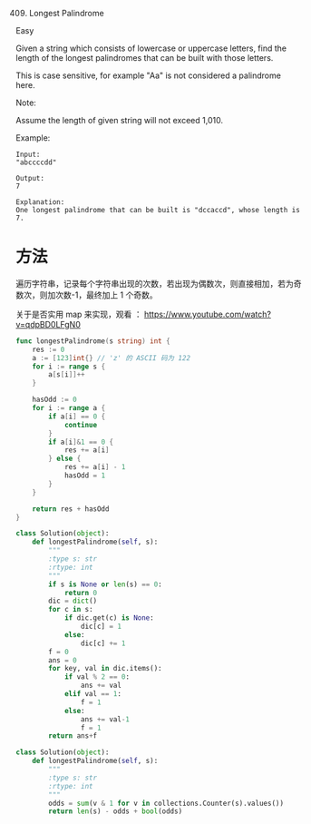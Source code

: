 409. Longest Palindrome

Easy

Given a string which consists of lowercase or uppercase letters, find the length of the longest palindromes that can be built with those letters.

This is case sensitive, for example "Aa" is not considered a palindrome here.

Note:

Assume the length of given string will not exceed 1,010.

Example:

```
Input:
"abccccdd"

Output:
7

Explanation:
One longest palindrome that can be built is "dccaccd", whose length is 7.
```


# 方法

遍历字符串，记录每个字符串出现的次数，若出现为偶数次，则直接相加，若为奇数次，则加次数-1，最终加上 1 个奇数。

关于是否实用 map 来实现，观看 ： https://www.youtube.com/watch?v=qdpBD0LFgN0 


```go
func longestPalindrome(s string) int {
    res := 0
	a := [123]int{} // 'z' 的 ASCII 码为 122
	for i := range s {
		a[s[i]]++
	}

	hasOdd := 0
	for i := range a {
		if a[i] == 0 {
			continue
		}
		if a[i]&1 == 0 {
			res += a[i]
		} else {
			res += a[i] - 1
			hasOdd = 1
		}
	}

	return res + hasOdd
}
```


```python
class Solution(object):
    def longestPalindrome(self, s):
        """
        :type s: str
        :rtype: int
        """
        if s is None or len(s) == 0:
            return 0
        dic = dict()
        for c in s:
            if dic.get(c) is None:
                dic[c] = 1
            else:
                dic[c] += 1
        f = 0
        ans = 0
        for key, val in dic.items():
            if val % 2 == 0:
                ans += val
            elif val == 1:
                f = 1
            else:
                ans += val-1
                f = 1
        return ans+f

```


```python
class Solution(object):
    def longestPalindrome(self, s):
        """
        :type s: str
        :rtype: int
        """
        odds = sum(v & 1 for v in collections.Counter(s).values())
        return len(s) - odds + bool(odds)
```